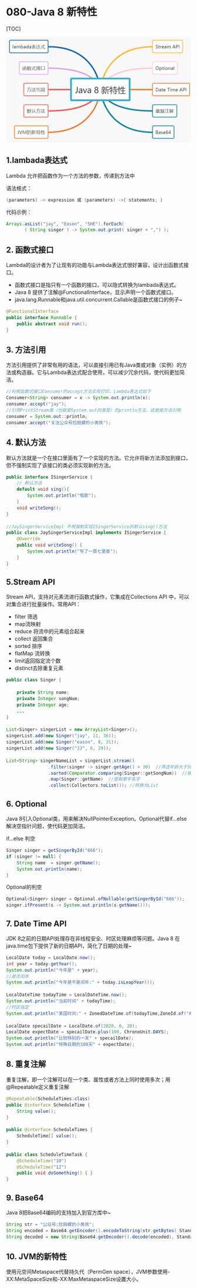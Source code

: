 # 080-Java 8 新特性

[TOC]

<img src="assets/image-20220502211502434.png" alt="image-20220502211502434" style="zoom: 67%;" />

## 1.lambada表达式

Lambda 允许把函数作为一个方法的参数，传递到方法中

语法格式：

```java
(parameters) -> expression 或 (parameters) ->{ statements; }
```

代码示例：

```java
Arrays.asList("jay", "Eason", "SHE").forEach(
       ( String singer ) -> System.out.print( singer + ",") );
```

## 2. 函数式接口

Lambda的设计者为了让现有的功能与Lambda表达式很好兼容，设计出函数式接口。

- 函数式接口是指只有一个函数的接口，可以隐式转换为lambada表达式。
- Java 8 提供了注解@FunctionalInterface，显示声明一个函数式接口。
- java.lang.Runnable和java.util.concurrent.Callable是函数式接口的例子~

```java
@FunctionalInterface
public interface Runnable {
    public abstract void run();
}
```

## 3. 方法引用

方法引用提供了非常有用的语法，可以直接引用已有Java类或对象（实例）的方法或构造器。它与Lambda表达式配合使用，可以减少冗余代码，使代码更加简洁。

```java
//利用函数式接口Consumer的accept方法实现打印，Lambda表达式如下
Consumer<String> consumer = x -> System.out.println(x);
consumer.accept("jay");
//引用PrintStream类（也就是System.out的类型）的println方法，这就是方法引用
consumer = System.out::println;
consumer.accept("关注公众号捡田螺的小男孩");
```

## 4. 默认方法

默认方法就是一个在接口里面有了一个实现的方法。它允许将新方法添加到接口，但不强制实现了该接口的类必须实现新的方法。

```java
public interface ISingerService {
    // 默认方法
    default void sing(){
        System.out.println("唱歌");
    }
    void writeSong();
}

//JaySingerServiceImpl 不用强制实现ISingerService的默认sing()方法
public class JaySingerServiceImpl implements ISingerService {
    @Override
    public void writeSong() {
        System.out.println("写了一首七里香");
    }
}
```

## 5.Stream API

Stream API，支持对元素流进行函数式操作，它集成在Collections API 中，可以对集合进行批量操作。常用API：

- filter 筛选
- map流映射
- reduce 将流中的元素组合起来
- collect 返回集合
- sorted 排序
- flatMap 流转换
- limit返回指定流个数
- distinct去除重复元素

```java
public class Singer {

    private String name;
    private Integer songNum;
    private Integer age;
    ...
}

List<Singer> singerList = new ArrayList<Singer>();
singerList.add(new Singer("jay", 11, 36));
singerList.add(new Singer("eason", 8, 31));
singerList.add(new Singer("JJ", 6, 29));

List<String> singerNameList = singerList.stream()
                .filter(singer -> singer.getAge() > 30)  //筛选年龄大于30
                .sorted(Comparator.comparing(Singer::getSongNum))  //根据歌曲数量排序
                .map(Singer::getName)  //提取歌手名字
                .collect(Collectors.toList()); //转换为List
```

## 6. Optional

Java 8引入Optional类，用来解决NullPointerException。Optional代替if...else解决空指针问题，使代码更加简洁。

if...else 判空

```java
Singer singer = getSingerById("666");
if (singer != null) {
    String name  = singer.getName();
    System.out.println(name);
}
```

Optional的判空

```java
Optional<Singer> singer = Optional.ofNullable(getSingerById("666"));
singer.ifPresent(s -> System.out.println(s.getName()));
```

## 7. Date Time API

JDK 8之前的日期API处理存在非线程安全、时区处理麻烦等问题。Java 8 在 java.time包下提供了新的日期API，简化了日期的处理~

```java
LocalDate today = LocalDate.now();
int year = today.getYear();
System.out.println("今年是" + year);
//是否闰年
System.out.println("今年是不是闰年:" + today.isLeapYear());

LocalDateTime todayTime = LocalDateTime.now();
System.out.println("当前时间" + todayTime);
//时区指定
System.out.println("美国时间:" + ZonedDateTime.of(todayTime,ZoneId.of("America/Los_Angeles")));
        
LocalDate specailDate = LocalDate.of(2020, 6, 20);
LocalDate expectDate = specailDate.plus(100, ChronoUnit.DAYS);
System.out.println("比较特别的一天" + specailDate);
System.out.println("特殊日期的100天" + expectDate);
```

## 8. 重复注解

重复注解，即一个注解可以在一个类、属性或者方法上同时使用多次；用@Repeatable定义重复注解

```java
@Repeatable(ScheduleTimes.class)
public @interface ScheduleTime {
    String value();
}

public @interface ScheduleTimes {
    ScheduleTime[] value();
}

public class ScheduleTimeTask {
    @ScheduleTime("10")
    @ScheduleTime("12")
    public void doSomething() { }
}
```

## 9. Base64

Java 8把Base64编码的支持加入到官方库中~

```java
String str = "公众号:捡田螺的小男孩";
String encoded = Base64.getEncoder().encodeToString(str.getBytes( StandardCharsets.UTF_8));
String decoded = new String(Base64.getDecoder().decode(encoded), StandardCharsets.UTF_8);
```

## 10. JVM的新特性

使用元空间Metaspace代替持久代（PermGen space），JVM参数使用-XX:MetaSpaceSize和-XX:MaxMetaspaceSize设置大小。

###  